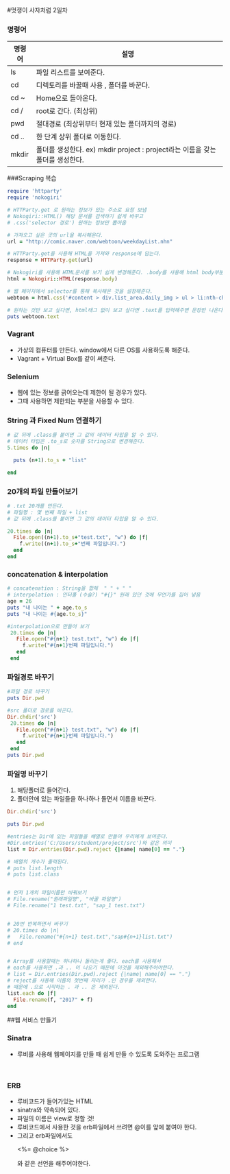 #멋쟁이 사자처럼 2일차




### 명령어

| 명령어   | 설명                                       |
| ----- | ---------------------------------------- |
| ls    | 파일 리스트를 보여준다.                            |
| cd    | 디렉토리를 바꿀때 사용 , 폴더를 바꾼다.                  |
| cd ~  | Home으로 돌아온다.                             |
| cd /  | root로 간다. (최상위)                          |
| pwd   | 절대경로 (최상위부터 현재 있는 폴더까지의 경로)              |
| cd .. | 한 단계 상위 폴더로 이동한다.                        |
| mkdir | 폴더를 생성한다.  ex) mkdir project : project라는 이름을 갖는 폴더를 생성한다. |





###Scraping 복습


```ruby
require 'httparty'
require 'nokogiri'

# HTTParty.get 로 원하는 정보가 있는 주소로 요청 보냄
# Nokogiri::HTML() 해당 문서를 검색하기 쉽게 바꾸고
# .css('selector 경로') 원하는 정보만 뽑아옴

# 가져오고 싶은 곳의 url을 복사해온다.
url = "http://comic.naver.com/webtoon/weekdayList.nhn"

# HTTParty.get을 사용해 HTML을 가져와 response에 담는다.
response = HTTParty.get(url)

# Nokogiri를 사용해 HTML문서를 보기 쉽게 변경해준다. .body를 사용해 html body부분만 변수에 저장한다.
html = Nokogiri::HTML(response.body)

# 웹 페이지에서 selector를 통해 복사해온 것을 설정해준다.
webtoon = html.css('#content > div.list_area.daily_img > ul > li:nth-child(2) > dl > dt > a')

# 원하는 것만 보고 싶다면, html태그 없이 보고 싶다면 .text를 입력해주면 문장만 나온다.
puts webtoon.text

```





### Vagrant

- 가상의 컴퓨터를 만든다. window에서 다른 OS를 사용하도록 해준다.
- Vagrant + Virtual Box를 같이 써준다.



### Selenium

- 웹에 있는 정보를 긁어오는데 제한이 될 경우가 있다.
- 그때 사용하면 제한되는 부분을 사용할 수 있다.



### String 과 Fixed Num 연결하기

```ruby
# 값 뒤에 .class를 붙이면 그 값의 데이터 타입을 알 수 있다.
# 데이터 타입은 .to_s로 숫자를 String으로 변경해준다.
5.times do |n|

  puts (n+1).to_s + "list"

end
```



### 20개의 파일 만들어보기

```ruby
# .txt 20개를 만든다.
# 파일명 : 몇 번째 파일 + list
# 값 뒤에 .class를 붙이면 그 값의 데이터 타입을 알 수 있다.

20.times do |n|
  File.open((n+1).to_s+"test.txt", "w") do |f|
    f.write((n+1).to_s+"번째 파일입니다.")
  end
end
```





### concatenation & interpolation

```ruby
# concatenation : String을 합체  " " + " "
# interpolation : 인터폴 (수술?) "#{}" 원래 있던 것에 무언가를 집어 넣음
age = 26
puts "내 나이는 " + age.to_s
puts "내 나이는 #{age.to_s}"

#interpolation으로 만들어 보기
 20.times do |n|
   File.open("#{n+1} test.txt", "w") do |f|
     f.write("#{n+1}번째 파일입니다.")
   end
 end
```



### 파일경로 바꾸기

```ruby
#파일 경로 바꾸기
puts Dir.pwd

#src 폴더로 경로를 바꾼다.
Dir.chdir('src')
 20.times do |n|
   File.open("#{n+1} test.txt", "w") do |f|
     f.write("#{n+1}번째 파일입니다.")
   end
 end
puts Dir.pwd
```



### 파일명 바꾸기

1. 해당폴더로 들어간다.
2. 폴더안에 있는 파일들을 하나하나 돌면서 이름을 바꾼다.

```ruby
Dir.chdir('src')

puts Dir.pwd

#entries는 Dir에 있는 파일들을 배열로 만들어 우리에게 보여준다.
#Dir.entries('C:/Users/student/project/src')와 같은 의미
list = Dir.entries(Dir.pwd).reject {|name| name[0] == "."}

# 배열의 개수가 출력된다.
# puts list.length
# puts list.class


# 먼저 1개의 파일이름만 바꿔보기
# File.rename("원래파일명", "바꿀 파일명")
# File.rename("1 test.txt", "sap_1 test.txt")


# 20번 반복하면서 바꾸기
# 20.times do |n|
#   File.rename("#{n+1} test.txt","sap#{n+1}list.txt")
# end


# Array를 사용할때는 하나하나 돌리는게 좋다. each를 사용해서
# each를 사용하면 .과 .. 이 나오기 때문에 이것을 제외해주어야한다.
# list = Dir.entries(Dir.pwd).reject {|name| name[0] == "."}
# reject를 사용해 이름의 첫번째 자리가 .인 경우를 제외한다.
# 때문에 .으로 시작하는 . 과 .. 은 제외된다.
list.each do |f|
  File.rename(f, "2017" + f)
end

```





##웹 서비스 만들기



### Sinatra

- 루비를 사용해 웹페이지를 만들 때 쉽게 만들 수 있도록 도와주는 프로그램

  ​


### ERB

- 루비코드가 들어가있는 HTML
- sinatra와 약속되어 있다. 
- 파일의 이름은 view로 정할 것!
- 루비코드에서 사용한 것을 erb파일에서 쓰려면 @이를 앞에 붙여야 한다.
- 그리고 erb파일에서도 <p><%= @choice %></p> 와 같은 선언을 해주어야한다.



